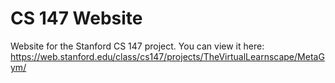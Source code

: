 # CS 147 Website

Website for the Stanford CS 147 project. 
You can view it here: https://web.stanford.edu/class/cs147/projects/TheVirtualLearnscape/MetaGym/
